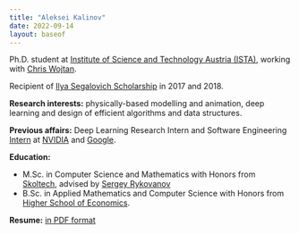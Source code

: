 ```yaml
---
title: "Aleksei Kalinov"
date: 2022-09-14
layout: baseof
---
```

Ph.D. student at [Institute of Science and Technology Austria (ISTA)](https://ist.ac.at),
working with [Chris Wojtan](https://pub.ist.ac.at/group_wojtan/).

Recipient of [Ilya Segalovich Scholarship](https://yandex.com/scholarships/students) in 2017 and 2018.

**Research interests:** physically-based modelling and animation,
deep learning and design of efficient algorithms and data structures.

**Previous affairs:**  Deep Learning Research Intern and Software Engineering [Intern](/resume)
at [NVIDIA](https://nvidia.com/en-us) and [Google](https://about.google).

**Education:**
- M.Sc. in Computer Science and Mathematics with Honors from [Skoltech](https://skoltech.ru), advised by
[Sergey Rykovanov](https://scholar.google.com/citations?user=ndq0Kw4AAAAJ&hl=ru)
- B.Sc. in Applied Mathematics and Computer Science  with Honors from [Higher School of Economics](https://hse.ru/en/).

**Resume:** [in PDF format](/documents/Kalinov_Resume.pdf)

